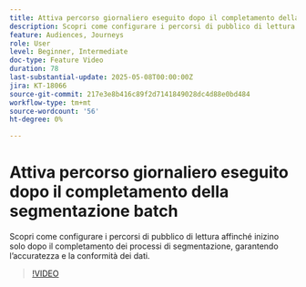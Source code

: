 ```yaml
---
title: Attiva percorso giornaliero eseguito dopo il completamento della segmentazione batch
description: Scopri come configurare i percorsi di pubblico di lettura affinché inizino solo dopo il completamento dei processi di segmentazione, garantendo l’accuratezza e la conformità dei dati.
feature: Audiences, Journeys
role: User
level: Beginner, Intermediate
doc-type: Feature Video
duration: 78
last-substantial-update: 2025-05-08T00:00:00Z
jira: KT-18066
source-git-commit: 217e3e8b416c89f2d7141849028dc4d88e0bd484
workflow-type: tm+mt
source-wordcount: '56'
ht-degree: 0%

---
```



# Attiva percorso giornaliero eseguito dopo il completamento della segmentazione batch

Scopri come configurare i percorsi di pubblico di lettura affinché inizino solo dopo il completamento dei processi di segmentazione, garantendo l’accuratezza e la conformità dei dati.

>[!VIDEO](https://video.tv.adobe.com/v/3458146/?learn=on&enablevpops)
